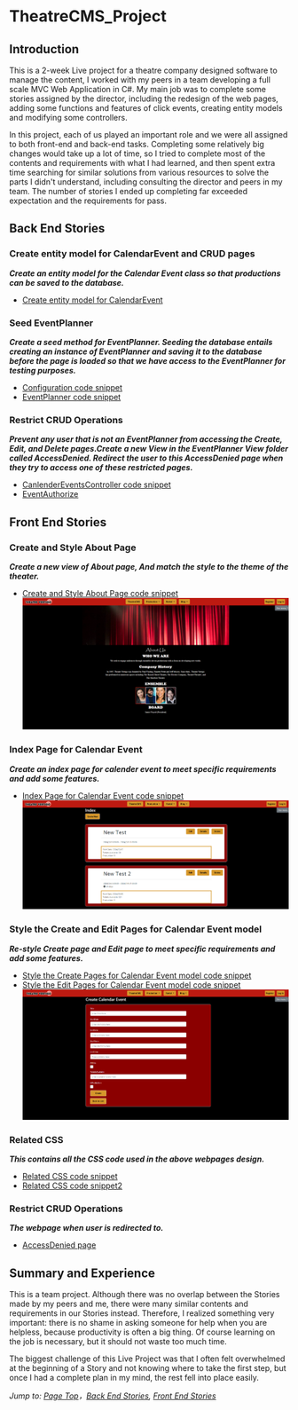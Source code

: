 # TheatreCMS_Project

## Introduction

This is a 2-week Live project for a theatre company designed software to manage the content, I worked with my peers in a team developing a full scale MVC Web Application in C#. My main job was to complete some stories assigned by the director, including the redesign of the web pages, adding some functions and features of click events, creating entity models and modifying some controllers.

In this project, each of us played an important role and we were all assigned to both front-end and back-end tasks. Completing some relatively big changes would take up a lot of time, so I tried to complete most of the contents and requirements with what I had learned, and then spent extra time searching for similar solutions from various resources to solve the parts I didn't understand, including consulting the director and peers in my team. The number of stories I ended up completing far exceeded expectation and the requirements for pass.

## Back End Stories

### Create entity model for CalendarEvent and CRUD pages
***Create an entity model for the Calendar Event class so that productions can be saved to the database.***
* [Create entity model for CalendarEvent](https://github.com/Jiaha0-Zhang/TheatreCMS_Project/blob/main/Stories/CalendarEventProps.png)


### Seed EventPlanner
***Create a seed method for EventPlanner. Seeding the database entails creating an instance of EventPlanner and saving it to the database before the page is loaded so that we have access to the EventPlanner for testing purposes.***
* [Configuration code snippet](https://github.com/Jiaha0-Zhang/TheatreCMS_Project/blob/main/Stories/Configuration.png)
* [EventPlanner code snippet](https://github.com/Jiaha0-Zhang/TheatreCMS_Project/blob/main/Stories/Eventplanner.png)

### Restrict CRUD Operations
***Prevent any user that is not an EventPlanner from accessing the Create, Edit, and Delete pages.Create a new View in the EventPlanner View folder called AccessDenied. Redirect the user to this AccessDenied page when they try to access one of these restricted pages.***
* [CanlenderEventsController code snippet](https://github.com/Jiaha0-Zhang/TheatreCMS_Project/blob/main/Stories/CanlendarEventsController.png)
* [EventAuthorize](https://github.com/Jiaha0-Zhang/TheatreCMS_Project/blob/main/Stories/EventAuthorize.png)


## Front End Stories

### Create and Style About Page
***Create a new view of About page, And match the style to the theme of the theater.***
* [Create and Style About Page code snippet](https://github.com/Jiaha0-Zhang/TheatreCMS_Project/blob/main/Stories/About_cshtml.png)
![Create and Style About Page webpage screenshot](https://github.com/Jiaha0-Zhang/TheatreCMS_Project/blob/main/Stories/AboutPage.png)

### Index Page for Calendar Event
***Create an index page for calender event to meet specific requirements and add some features.***
* [Index Page for Calendar Event code snippet](https://github.com/Jiaha0-Zhang/TheatreCMS_Project/blob/main/Stories/index.png)
![Index Page for Calendar Event webpage screenshot](https://github.com/Jiaha0-Zhang/TheatreCMS_Project/blob/main/Stories/IndexPage.png)

### Style the Create and Edit Pages for Calendar Event model
***Re-style Create page and Edit page to meet specific requirements and add some features.***
* [Style the Create Pages for Calendar Event model code snippet](https://github.com/Jiaha0-Zhang/TheatreCMS_Project/blob/main/Stories/Create.png) 
* [Style the Edit Pages for Calendar Event model code snippet](https://github.com/Jiaha0-Zhang/TheatreCMS_Project/blob/main/Stories/Edit.png)
![Style the Create Pages for Calendar Event model webpage screenshot](https://github.com/Jiaha0-Zhang/TheatreCMS_Project/blob/main/Stories/CreatePage.png)

### Related CSS
***This contains all the CSS code used in the above webpages design.***
* [Related CSS code snippet](https://github.com/Jiaha0-Zhang/TheatreCMS_Project/blob/main/Stories/ProdCss.png)
* [Related CSS code snippet2](https://github.com/Jiaha0-Zhang/TheatreCMS_Project/blob/main/Stories/SiteCss.png)

### Restrict CRUD Operations
***The webpage when user is redirected to.***
* [AccessDenied page](https://github.com/Jiaha0-Zhang/TheatreCMS_Project/blob/main/Stories/AccessDenied.png)

## Summary and Experience

This is a team project. Although there was no overlap between the Stories made by my peers and me, there were many similar contents and requirements in our Stories instead. Therefore, I realized something very important: there is no shame in asking someone for help when you are helpless, because productivity is often a big thing. Of course learning on the job is necessary, but it should not waste too much time.

The biggest challenge of this Live Project was that I often felt overwhelmed at the beginning of a Story and not knowing where to take the first step, but once I had a complete plan in my mind, the rest fell into place easily. 


*Jump to: [Page Top](#TheatreCMS_Project)，[Back End Stories](#back-end-stories), [Front End Stories](#front-end-stories)*



